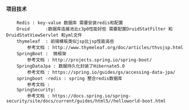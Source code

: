 ### 
#### 项目技术
        Redis : key-value 数据库 需要安装redis和配置
        Druid      :数据库连接池比c3p0性能好些 需要配置DruidStatFilter 和 DruidStatViewServlet 和yml文件
        thymeleaf  : 前端模板类似jsp比jsp性能高些
            参考文档 : http://www.thymeleaf.org/doc/articles/thvsjsp.html
        SpringBoot :  微框架   
            参考文档 : http://projects.spring.io/spring-boot/
        SpringDataJpa : 数据持久化封装了Hibernate5.0 
            参考文档 : https://spring.io/guides/gs/accessing-data-jpa/
        springboot -redis : spring 整合redis数据库
            参考文档 :
        SpringSecurity:  
            参考文档 : https://docs.spring.io/spring-security/site/docs/current/guides/html5//helloworld-boot.html